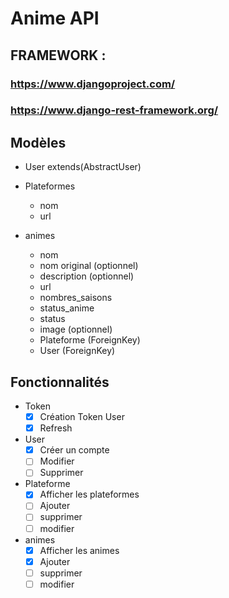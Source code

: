 # Anime API
## FRAMEWORK : 
### https://www.djangoproject.com/
### https://www.django-rest-framework.org/

## Modèles

- User extends(AbstractUser)

- Plateformes
    - nom
    - url

- animes
    - nom
    - nom original (optionnel)
    - description (optionnel)
    - url
    - nombres_saisons
    - status_anime
    - status
    - image (optionnel)
    - Plateforme (ForeignKey)
    - User (ForeignKey)

## Fonctionnalités

- Token
  - [X] Création Token User
  - [X] Refresh

- User
  - [X] Créer un compte
  - [ ] Modifier
  - [ ] Supprimer

- Plateforme
  - [X] Afficher les plateformes
  - [ ] Ajouter
  - [ ] supprimer
  - [ ] modifier

- animes
  - [X] Afficher les animes
  - [X] Ajouter
  - [ ] supprimer
  - [ ] modifier
